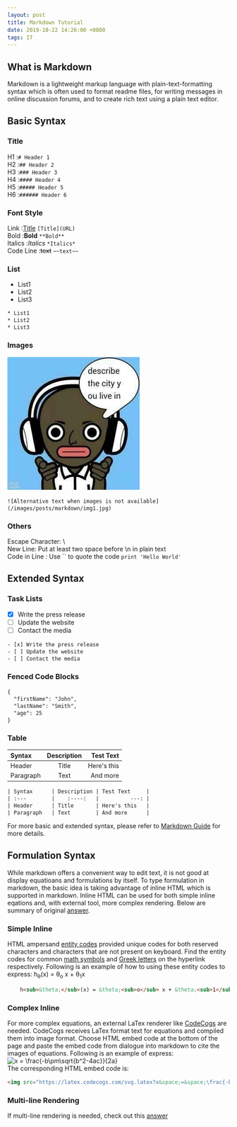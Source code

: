 ```yaml
---
layout: post
title: Markdown Tutorial
date: 2019-10-22 14:26:00 +0800
tags: IT    
---
```


## What is Markdown
Markdown is a lightweight markup language with plain-text-formatting syntax which is often used to format readme files, for writing messages in online discussion forums, and to create rich text using a plain text editor.

## Basic Syntax
### Title  
H1 :`# Header 1`  
H2 :`## Header 2`  
H3 :`### Header 3`  
H4 :`#### Header 4`  
H5 :`##### Header 5`  
H6 :`###### Header 6`  
### Font Style  
Link :[Title](URL) `[Title](URL)`  
Bold :**Bold** `**Bold**`  
Italics :*Italics* `*Italics*`  
Code Line :~~text~~ `~~text~~`  
### List  
* List1
* List2
* List3

```
* List1
* List2
* List3
```
### Images
![Alternative text when images is not available](/images/posts/markdown/img1.jpg)
```
![Alternative text when images is not available](/images/posts/markdown/img1.jpg)
```
### Others  
Escape Character: \  
New Line: Put at least two space before \n in plain text  
Code in Line : Use \`\` to quote the code `print 'Hello World'`

## Extended Syntax  
### Task Lists
- [x] Write the press release
- [ ] Update the website
- [ ] Contact the media

```
- [x] Write the press release
- [ ] Update the website
- [ ] Contact the media
```
### Fenced Code Blocks  
```
{
  "firstName": "John",
  "lastName": "Smith",
  "age": 25
}
```
### Table  

| Syntax      | Description | Test Text     |
| :---        |    :----:   |          ---: |
| Header      | Title       | Here's this   |
| Paragraph   | Text        | And more      |

```
| Syntax      | Description | Test Text     |
| :---        |    :----:   |          ---: |
| Header      | Title       | Here's this   |
| Paragraph   | Text        | And more      |
```

For more basic and extended syntax, please refer to [Markdown Guide](https://www.markdownguide.org/) for more details.

## Formulation Syntax
While markdown offers a convenient way to edit text, it is not good at display equatioans and formulations by itself.
To type formulation in markdown, the basic idea is taking advantage of inline HTML which is supported in markdown.
Inline HTML can be used for both simple inline eqations and, with external tool, more complex rendering.
Below are summary of original [answer](https://stackoverflow.com/questions/11256433/how-to-show-math-equations-in-general-githubs-markdownnot-githubs-blog).

### Simple Inline
HTML ampersand [entity codes](https://www.w3schools.com/html/html_entities.asp) provided unique codes for both reserved characters and characters that are not present on keyboard.
Find the entity codes for common [math symbols](https://sites.psu.edu/symbolcodes/codehtml/#math) and [Greek letters](https://www.keynotesupport.com/internet/special-characters-greek-letters-symbols.shtml) on the hyperlink respectively.
Following is an example of how to using these entity codes to express: h<sub>&theta;</sub>(x) = &theta;<sub>o</sub> x + &theta;<sub>1</sub>x

```html
    h<sub>&theta;</sub>(x) = &theta;<sub>o</sub> x + &theta;<sub>1</sub>x
```


### Complex Inline
For more complex equations, an external LaTex renderer like [CodeCogs](https://www.codecogs.com/latex/eqneditor.php) are needed.
CodeCogs receives LaTex format text for equations and compiled them into image format.
Choose HTML embed code at the bottom of the page and paste the embed code from dialogue into markdown to cite the images of equations.
Following is an example of express:  
<img src="https://latex.codecogs.com/svg.latex?x&space;=&space;\frac{-b\pm\sqrt{b^2-4ac}}{2a}" title="x = \frac{-b\pm\sqrt{b^2-4ac}}{2a}" />  
The corresponding HTML embed code is:

```html
<img src="https://latex.codecogs.com/svg.latex?x&space;=&space;\frac{-b\pm\sqrt{b^2-4ac}}{2a}" title="x = \frac{-b\pm\sqrt{b^2-4ac}}{2a}" />
```


### Multi-line Rendering
If multi-line rendering is needed, check out this [answer](https://stackoverflow.com/questions/35498525/latex-rendering-in-readme-md-on-github/41341966#41341966)
